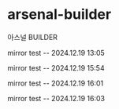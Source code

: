 # arsenal-builder

아스널 BUILDER

mirror test -- 2024.12.19 13:05

mirror test -- 2024.12.19 15:54

mirror test -- 2024.12.19 16:01

mirror test -- 2024.12.19 16:03